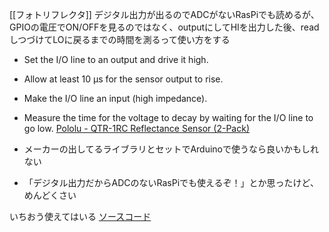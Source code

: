 
[[フォトリフレクタ]]
デジタル出力が出るのでADCがないRasPiでも読めるが、GPIOの電圧でON/OFFを見るのではなく、outputにしてHIを出力した後、readしつづけてLOに戻るまでの時間を測るって使い方をする

- Set the I/O line to an output and drive it high.
- Allow at least 10 μs for the sensor output to rise.
- Make the I/O line an input (high impedance).
- Measure the time for the voltage to decay by waiting for the I/O line to go low.
[Pololu - QTR-1RC Reflectance Sensor (2-Pack)](https://www.pololu.com/product/2459)

- メーカーの出してるライブラリとセットでArduinoで使うなら良いかもしれない
- 「デジタル出力だからADCのないRasPiでも使えるぞ！」とか思ったけど、めんどくさい

いちおう使えてはいる [ソースコード](https://gist.github.com/nishio/8dd862a127b0d8045d23aac90c9c9b27)
